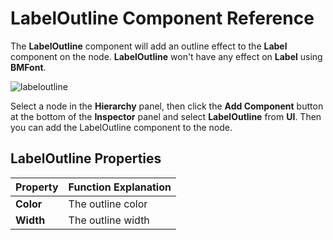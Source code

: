 # LabelOutline Component Reference

The __LabelOutline__ component will add an outline effect to the __Label__ component on the node. __LabelOutline__ won't have any effect on __Label__ using __BMFont__.

![labeloutline](label/labeloutline.png)

Select a node in the __Hierarchy__ panel, then click the __Add Component__ button at the bottom of the __Inspector__ panel and select __LabelOutline__ from __UI__. Then you can add the LabelOutline component to the node.

## LabelOutline Properties

| Property | Function Explanation |
| :-------------- | :----------- |
| **Color** | The outline color |
| **Width** | The outline width |
